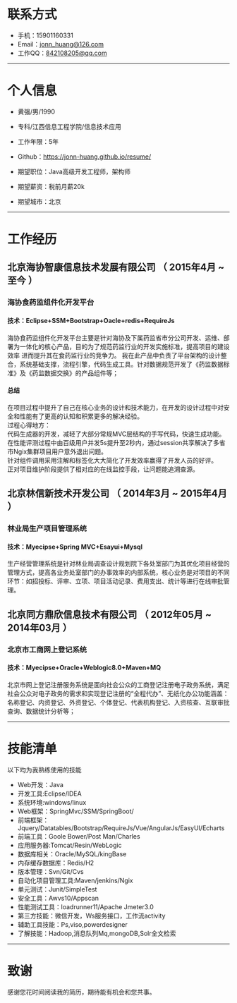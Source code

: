 


# 联系方式

- 手机：15901160331
- Email：jonn_huang@126.com 
- 工作QQ：842108205@qq.com

---

# 个人信息

 - 黄强/男/1990 
 - 专科/江西信息工程学院/信息技术应用 
 - 工作年限：5年
 - Github：https://jonn-huang.github.io/resume/

 - 期望职位：Java高级开发工程师，架构师
 - 期望薪资：税前月薪20k
 - 期望城市：北京

---

# 工作经历

## 北京海协智康信息技术发展有限公司 （ 2015年4月 ~ 至今 ）

### 海协食药监组件化开发平台 
#### 技术：Eclipse+SSM+Bootstrap+Oacle+redis+RequireJs
海协食药监组件化开发平台主要是针对海协及下属药监省市分公司开发、运维、部署为一体化的核心产品，目的为了规范药监行业的开发实施标准，提高项目的建设效率
进而提升其在食药监行业的竞争力。
我在此产品中负责了平台架构的设计整合，系统基础支撑，流程引擎，代码生成工具。针对数据规范开发了《药监数据标准》及《药监数据交换》的产品组件等；
#### 总结
在项目过程中提升了自己在核心业务的设计和技术能力，在开发的设计过程中对安全和性能有了更高的认知和积累更多的解决经验。<br>
过程心得地方：<br>
代码生成器的开发，减轻了大部分常规MVC层结构的手写代码，快速生成功能。
在性能评测过程中由百级用户并发5s提升至2秒内，通过session共享解决了多省市Ngix集群项目用户意外退出问题。<br>
针对组件调用采用注解和标签化大大简化了开发效率赢得了开发人员的好评。<br>
正对项目维护阶段提供了相对应的在线监控手段，让问题能追溯查源。<br>

 
## 北京林信新技术开发公司 （ 2014年3月 ~ 2015年4月 ）

### 林业局生产项目管理系统 
#### 技术：Myecipse+Spring MVC+Esayui+Mysql
生产经营管理系统是针对林业局调查设计规划院下各处室部门为其优化项目经营的管理方式，提高各业务处室部门的办事效率的内部系统，核心业务是对项目的不同环节：如招投标、评审、立项、项目活动记录、费用支出、统计等进行在线审批管理。


## 北京同方鼎欣信息技术有限公司 （ 2012年05月 ~ 2014年03月 ）

### 北京市工商网上登记系统
#### 技术：Myecipse+Oracle+Weblogic8.0+Maven+MQ
北京市网上登记注册服务系统是面向社会公众的工商登记注册电子政务系统，满足社会公众对电子政务的需求和实现登记注册的“全程代办”、无纸化办公功能涵盖：名称登记、内资登记、外资登记、个体登记、代表机构登记、入资核查、互联审批查询、数据统计分析等；

---

# 技能清单

以下均为我熟练使用的技能

- Web开发：Java
- 开发工具:Eclipse/IDEA
- 系统环境:windows/linux
- Web框架：SpringMvc/SSM/SpringBoot/
- 前端框架：Jquery/Datatables/Bootstrap/RequireJs/Vue/AngularJs/EasyUI/Echarts
- 前端工具：Goole Bower/Post Man/Charles
- 应用服务器:Tomcat/Resin/WebLogic
- 数据库相关：Oracle/MySQL/kingBase
- 内存缓存数据库：Redis/H2
- 版本管理：Svn/Git/Cvs
- 自动化项目管理工具:Maven/jenkins/Ngix
- 单元测试：Junit/SimpleTest
- 安全工具：Awvs10/Appscan
- 性能测试工具：loadrunner11/Apache Jmeter3.0
- 第三方技能：微信开发，Ws服务接口，工作流activity
- 辅助工具技能：Ps,viso,powerdesigner
- 了解技能：Hadoop,消息队列Mq,mongoDB,Solr全文检索


---

# 致谢
感谢您花时间阅读我的简历，期待能有机会和您共事。

